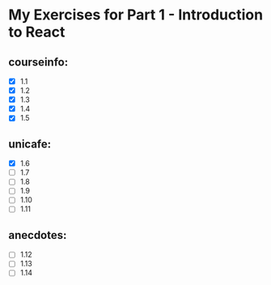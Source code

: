 # My Exercises for Part 1 - Introduction to React

## courseinfo:
- [x] 1.1
- [x] 1.2
- [x] 1.3
- [x] 1.4
- [x] 1.5

## unicafe:
- [x] 1.6
- [ ] 1.7
- [ ] 1.8
- [ ] 1.9
- [ ] 1.10
- [ ] 1.11

## anecdotes:
- [ ] 1.12
- [ ] 1.13
- [ ] 1.14